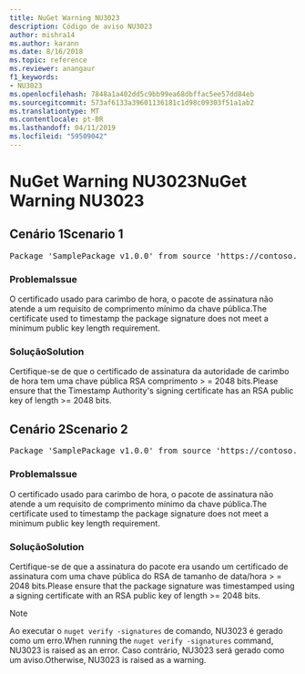 ```yaml
---
title: NuGet Warning NU3023
description: Código de aviso NU3023
author: mishra14
ms.author: karann
ms.date: 8/16/2018
ms.topic: reference
ms.reviewer: anangaur
f1_keywords:
- NU3023
ms.openlocfilehash: 7848a1a402dd5c9bb99ea68dbffac5ee57dd84eb
ms.sourcegitcommit: 573af6133a39601136181c1d98c09303f51a1ab2
ms.translationtype: MT
ms.contentlocale: pt-BR
ms.lasthandoff: 04/11/2019
ms.locfileid: "59509042"
---
```

# <a name="nuget-warning-nu3023"></a><span data-ttu-id="3eafa-103">NuGet Warning NU3023</span><span class="sxs-lookup"><span data-stu-id="3eafa-103">NuGet Warning NU3023</span></span>

## <a name="scenario-1"></a><span data-ttu-id="3eafa-104">Cenário 1</span><span class="sxs-lookup"><span data-stu-id="3eafa-104">Scenario 1</span></span>

<pre>Package 'SamplePackage v1.0.0' from source 'https://contoso.com/index.json': The timestamp certificate does not meet a minimum public key length requirement.</pre>

### <a name="issue"></a><span data-ttu-id="3eafa-105">Problema</span><span class="sxs-lookup"><span data-stu-id="3eafa-105">Issue</span></span>

<span data-ttu-id="3eafa-106">O certificado usado para carimbo de hora, o pacote de assinatura não atende a um requisito de comprimento mínimo da chave pública.</span><span class="sxs-lookup"><span data-stu-id="3eafa-106">The certificate used to timestamp the package signature does not meet a minimum public key length requirement.</span></span>


### <a name="solution"></a><span data-ttu-id="3eafa-107">Solução</span><span class="sxs-lookup"><span data-stu-id="3eafa-107">Solution</span></span>

<span data-ttu-id="3eafa-108">Certifique-se de que o certificado de assinatura da autoridade de carimbo de hora tem uma chave pública RSA comprimento > = 2048 bits.</span><span class="sxs-lookup"><span data-stu-id="3eafa-108">Please ensure that the  Timestamp Authority's signing certificate has an RSA public key of length >= 2048 bits.</span></span>



## <a name="scenario-2"></a><span data-ttu-id="3eafa-109">Cenário 2</span><span class="sxs-lookup"><span data-stu-id="3eafa-109">Scenario 2</span></span>

<pre>Package 'SamplePackage v1.0.0' from source 'https://contoso.com/index.json': The primary signature's timestamp certificate does not meet a minimum public key length requirement.</pre>

### <a name="issue"></a><span data-ttu-id="3eafa-110">Problema</span><span class="sxs-lookup"><span data-stu-id="3eafa-110">Issue</span></span>

<span data-ttu-id="3eafa-111">O certificado usado para carimbo de hora, o pacote de assinatura não atende a um requisito de comprimento mínimo da chave pública.</span><span class="sxs-lookup"><span data-stu-id="3eafa-111">The certificate used to timestamp the package signature does not meet a minimum public key length requirement.</span></span>


### <a name="solution"></a><span data-ttu-id="3eafa-112">Solução</span><span class="sxs-lookup"><span data-stu-id="3eafa-112">Solution</span></span>

<span data-ttu-id="3eafa-113">Certifique-se de que a assinatura do pacote era usando um certificado de assinatura com uma chave pública do RSA de tamanho de data/hora > = 2048 bits.</span><span class="sxs-lookup"><span data-stu-id="3eafa-113">Please ensure that the package signature was timestamped using a signing certificate with an RSA public key of length >= 2048 bits.</span></span>


> [!Note]
> <span data-ttu-id="3eafa-114">Ao executar o `nuget verify -signatures` de comando, NU3023 é gerado como um erro.</span><span class="sxs-lookup"><span data-stu-id="3eafa-114">When running the `nuget verify -signatures` command, NU3023 is raised as an error.</span></span> <span data-ttu-id="3eafa-115">Caso contrário, NU3023 será gerado como um aviso.</span><span class="sxs-lookup"><span data-stu-id="3eafa-115">Otherwise, NU3023 is raised as a warning.</span></span>